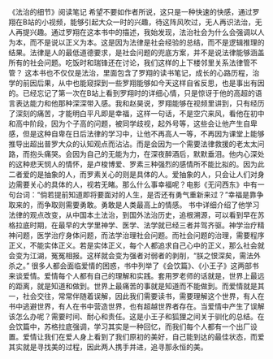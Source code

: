 《法治的细节》阅读笔记
希望不要如作者所说，这只是一种快速的快感，通过罗翔在B站的小视频，能够引起大众一时的兴趣，待这阵风吹过，无人再识法治，无人再提兴趣。通过罗翔在这本书中的描述，我始发现，法治社会为什么会强调以人为本，而不是说以正义为本。这是因为法律是社会经验的总结，而不是逻辑推理的结果。法律是人的最低道德要求，是社会问题的兜底方案，并不是说法律能够涵盖所有的社会问题。吃饭时和瑞锋还在讨论，我们这样的上下楼邻里关系法律管不管？
这本书也不仅仅是法治，里面包含了罗翔的读书笔记，成长的心路历程，治学的前因后果，从中也能窥探到一些罗翔能够如今天这样自省反思，也是事出有因的。已经忘记了第一次在B站上看到罗翔时的详细心情，只是惊讶于他的高超的语言表达能力和他那种深深带入感。我和赵昊说，罗翔能够在视频里讲到，只有经历了深刻的痛苦，才能明白平凡即是幸福，这样一句话，不是空穴来风，看他在初中和高中阶段，因为个子高的问题，被同学歧视，起外号等，这些会让他产生自卑感，但是这种自卑在日后法律的学习中，让他不再高人一等，不再因为课堂上能够推导出超出普罗大众的认知观点而沾沾。而是会因为一个需要法律救援的老太太问路，而抱头痛哭。会因为自己的无能为力，在深夜醉酒后，默默垂泪。他内心深处的这种悲天悯人的情怀，是卢梭博爱、罗素三种强烈的感情所不能比拟的。因为此二者爱的是抽象的人，而罗素关心的则是具体的人。爱抽象的人，只会让人们对身边需要关心的具体的人，视若无睹。那么什么事幸福呢？电影《无问西东》中有一句台词：“倘若提前知道即将要面对的人生，是否还有勇气重新来过？”幸福是靠争取来的，而争取则需要勇敢。勇敢是人类最高上的情感。
书中详细介绍了他学习法律的观点改变，从中国本土法治，到国外法治历史，追根溯源，可以看到早在苏格拉底时期，在最早的大学里神学、医学、法学就已经三者并驾齐驱。神学治疗精神问题，医学治疗身体问题，而法学治理社会问题。而社会问题的治理，需要程序正义，不能实体正义。若是实体正义，每个人都追求自己心中的正义，那么社会就会变为江湖，冤冤相报。这样就会变为强者对弱者的剥削，“朕之恨深矣，需法外杀之。”
很多人都会面临爱情的困惑，书中列举了《会饮篇》、《小王子》这两部书来谈爱情。爱情每个人都有自己的理解和实践。套用罗老师的话就是，世界上最远的距离，就是知道和做到。世界上最痛苦的事就是知道而不能做到。而爱情就是其一，社会交往，常常伴随着误解，因此我们需要读书，需要理解这个世界，有人在书中逃避世界，有人在书中营造世界，也有超越世界者存在。当爱情中产生了误解该怎么办呢？需要时间、耐心和责任。这是小王子和狐狸之间关于驯化的总结。在会饮篇中，苏格拉底强调，学习其实是一种回忆，而我们每个人都有一个出厂设置。爱情让我们在爱人身上看到了我们原初的美好，自己能到达的最佳状态，而爱其实就是寻找美的过程，因此两人携手并进，追寻那永恒的美。